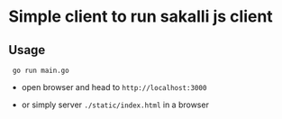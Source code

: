 # Simple client to run sakalli js client

## Usage
     go run main.go
- open browser and head to `http://localhost:3000`
    
- or simply server `./static/index.html` in a browser

